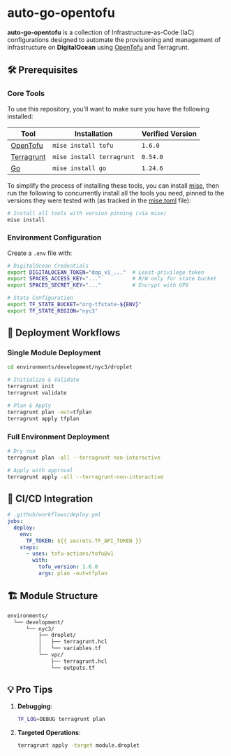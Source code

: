 # auto-go-opentofu

**auto-go-opentofu** is a collection of Infrastructure-as-Code (IaC) configurations designed to automate the provisioning and management of infrastructure on **DigitalOcean** using [OpenTofu](https://opentofu.org/) and Terragrunt.

## 🛠️ Prerequisites

### Core Tools

To use this repository, you'll want to make sure you have the following installed:

| Tool                                                                        | Installation              | Verified Version |
| --------------------------------------------------------------------------- | ------------------------- | ---------------- |
| [OpenTofu](https://opentofu.org/docs/intro/install/)                        | `mise install tofu`       | `1.6.0`          |
| [Terragrunt](https://terragrunt.gruntwork.io/docs/getting-started/install/) | `mise install terragrunt` | `0.54.0`         |
| [Go](https://go.dev/doc/install)                                            | `mise install go`         | `1.24.6`         |

To simplify the process of installing these tools, you can install [mise](https://mise.jdx.dev/), then run the following to concurrently install all the tools you need, pinned to the versions they were tested with (as tracked in the [mise.toml](./mise.toml) file):

```bash
# Install all tools with version pinning (via mise)
mise install
```

### Environment Configuration

Create a `.env` file with:

```bash
# DigitalOcean Credentials
export DIGITALOCEAN_TOKEN="dop_v1_..."  # Least-privilege token
export SPACES_ACCESS_KEY="..."          # R/W only for state bucket
export SPACES_SECRET_KEY="..."          # Encrypt with GPG

# State Configuration
export TF_STATE_BUCKET="org-tfstate-${ENV}"
export TF_STATE_REGION="nyc3"
```

## 🚀 Deployment Workflows

### Single Module Deployment

```bash
cd environments/development/nyc3/droplet

# Initialize & Validate
terragrunt init
terragrunt validate

# Plan & Apply
terragrunt plan -out=tfplan
terragrunt apply tfplan
```

### Full Environment Deployment

```bash
# Dry run
terragrunt plan -all --terragrunt-non-interactive

# Apply with approval
terragrunt apply -all --terragrunt-non-interactive
```

## 🔄 CI/CD Integration

```yaml
# .github/workflows/deploy.yml
jobs:
  deploy:
    env:
      TF_TOKEN: ${{ secrets.TF_API_TOKEN }}
    steps:
      - uses: tofu-actions/tofu@v1
        with:
          tofu_version: 1.6.0
          args: plan -out=tfplan
```

## 🏗️ Module Structure

```bash
environments/
  └── development/
      └── nyc3/
          ├── droplet/
          │   ├── terragrunt.hcl
          │   └── variables.tf
          └── vpc/
              ├── terragrunt.hcl
              └── outputs.tf
```

## 💡 Pro Tips

1. **Debugging**:

   ```bash
   TF_LOG=DEBUG terragrunt plan
   ```

2. **Targeted Operations**:

   ```bash
   terragrunt apply -target module.droplet
   ```
